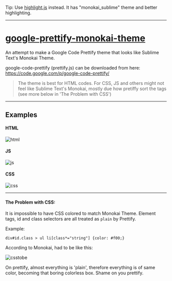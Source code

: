 Tip: Use [highlight.js](https://github.com/isagalaev/highlight.js) instead. It has "monokai_sublime" theme and better highlighting.

---

[google-prettify-monokai-theme](http://raphaelddl.github.io/google-prettify-monokai-theme/)
==============================


An attempt to make a Google Code Prettify theme that looks like Sublime Text's Monokai Theme.

google-code-prettify (prettify.js) can be downloaded from here:
https://code.google.com/p/google-code-prettify/

> The theme is best for HTML codes.
> For CSS, JS and others might not feel like Sublime Text's Monokai, mostly due how pretiffy sort the tags (see more below in 'The Problem with CSS')

---

## Examples


#### HTML

![html](https://f.cloud.github.com/assets/1087109/1523578/0b20d106-4bb8-11e3-9b8e-7aac025a99e2.PNG)

#### JS

![js](https://f.cloud.github.com/assets/1087109/1523579/0d9d0300-4bb8-11e3-85be-74299f221687.PNG)



#### CSS

![css](https://f.cloud.github.com/assets/1087109/1523580/0fa3258a-4bb8-11e3-8042-65c1042cb79e.PNG)


----

#### The Problem with CSS:

It is impossible to have CSS colored to match Monokai Theme.
Element tags, id and class selectors are all treated as `plain` by Prettify.

Example:

    div#id.class > ul li[class*="string"] {color: #f00;}

According to Monokai, had to be like this:

![csstobe](https://f.cloud.github.com/assets/1087109/1523583/127745c0-4bb8-11e3-9223-5f08a71f442e.PNG)

On prettify, almost everything is 'plain', therefore everything is of same color, becoming that boring colorless box. Shame on you prettify.
